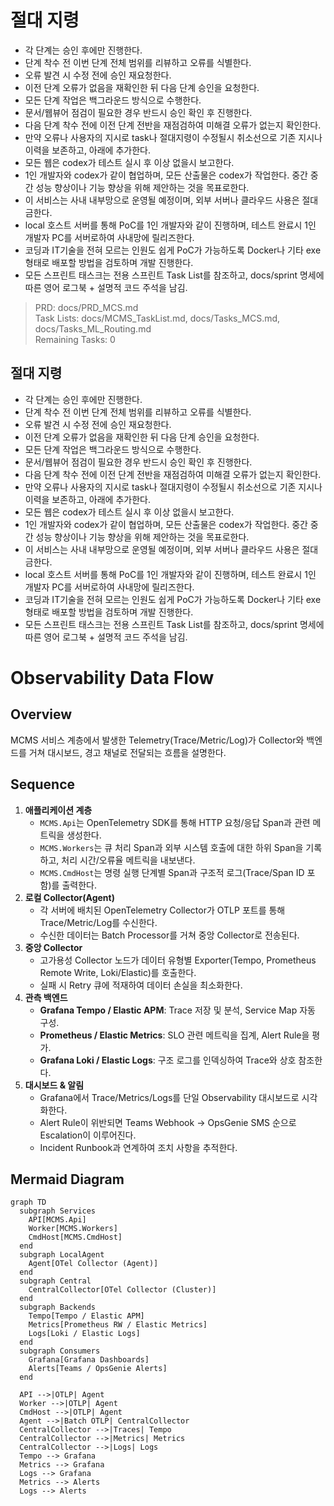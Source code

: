 # 절대 지령
- 각 단계는 승인 후에만 진행한다.
- 단계 착수 전 이번 단계 전체 범위를 리뷰하고 오류를 식별한다.
- 오류 발견 시 수정 전에 승인 재요청한다.
- 이전 단계 오류가 없음을 재확인한 뒤 다음 단계 승인을 요청한다.
- 모든 단계 작업은 백그라운드 방식으로 수행한다.
- 문서/웹뷰어 점검이 필요한 경우 반드시 승인 확인 후 진행한다.
- 다음 단계 착수 전에 이전 단계 전반을 재점검하여 미해결 오류가 없는지 확인한다.
- 만약 오류나 사용자의 지시로 task나 절대지령이 수정될시 취소선으로 기존 지시나 이력을 보존하고, 아래에 추가한다.
- 모든 웹은 codex가 테스트 실시 후 이상 없을시 보고한다.
- 1인 개발자와 codex가 같이 협업하며, 모든 산출물은 codex가 작업한다. 중간 중간 성능 향상이나 기능 향상을 위해 제안하는 것을 목표로한다.
- 이 서비스는 사내 내부망으로 운영될 예정이며, 외부 서버나 클라우드 사용은 절대 금한다.
- local 호스트 서버를 통해 PoC를 1인 개발자와 같이 진행하며, 테스트 완료시 1인 개발자 PC를 서버로하여 사내망에 릴리즈한다.
- 코딩과 IT기술을 전혀 모르는 인원도 쉽게 PoC가 가능하도록 Docker나 기타 exe 형태로 배포할 방법을 검토하며 개발 진행한다.
- 모든 스프린트 태스크는 전용 스프린트 Task List를 참조하고, docs/sprint 명세에 따른 영어 로그북 + 설명적 코드 주석을 남김.

> PRD: docs/PRD_MCS.md  
> Task Lists: docs/MCMS_TaskList.md, docs/Tasks_MCS.md, docs/Tasks_ML_Routing.md  
> Remaining Tasks: 0

## 절대 지령
- 각 단계는 승인 후에만 진행한다.
- 단계 착수 전 이번 단계 전체 범위를 리뷰하고 오류를 식별한다.
- 오류 발견 시 수정 전에 승인 재요청한다.
- 이전 단계 오류가 없음을 재확인한 뒤 다음 단계 승인을 요청한다.
- 모든 단계 작업은 백그라운드 방식으로 수행한다.
- 문서/웹뷰어 점검이 필요한 경우 반드시 승인 확인 후 진행한다.
- 다음 단계 착수 전에 이전 단계 전반을 재점검하여 미해결 오류가 없는지 확인한다.
- 만약 오류나 사용자의 지시로 task나 절대지령이 수정될시 취소선으로 기존 지시나 이력을 보존하고, 아래에 추가한다.
- 모든 웹은 codex가 테스트 실시 후 이상 없을시 보고한다.
- 1인 개발자와 codex가 같이 협업하며, 모든 산출물은 codex가 작업한다. 중간 중간 성능 향상이나 기능 향상을 위해 제안하는 것을 목표로한다.
- 이 서비스는 사내 내부망으로 운영될 예정이며, 외부 서버나 클라우드 사용은 절대 금한다.
- local 호스트 서버를 통해 PoC를 1인 개발자와 같이 진행하며, 테스트 완료시 1인 개발자 PC를 서버로하여 사내망에 릴리즈한다.
- 코딩과 IT기술을 전혀 모르는 인원도 쉽게 PoC가 가능하도록 Docker나 기타 exe 형태로 배포할 방법을 검토하며 개발 진행한다.
- 모든 스프린트 태스크는 전용 스프린트 Task List를 참조하고, docs/sprint 명세에 따른 영어 로그북 + 설명적 코드 주석을 남김.
# Observability Data Flow

## Overview
MCMS 서비스 계층에서 발생한 Telemetry(Trace/Metric/Log)가 Collector와 백엔드를 거쳐 대시보드, 경고 채널로 전달되는 흐름을 설명한다.

## Sequence
1. **애플리케이션 계층**
   - `MCMS.Api`는 OpenTelemetry SDK를 통해 HTTP 요청/응답 Span과 관련 메트릭을 생성한다.
   - `MCMS.Workers`는 큐 처리 Span과 외부 시스템 호출에 대한 하위 Span을 기록하고, 처리 시간/오류율 메트릭을 내보낸다.
   - `MCMS.CmdHost`는 명령 실행 단계별 Span과 구조적 로그(Trace/Span ID 포함)를 출력한다.
2. **로컬 Collector(Agent)**
   - 각 서버에 배치된 OpenTelemetry Collector가 OTLP 포트를 통해 Trace/Metric/Log를 수신한다.
   - 수신한 데이터는 Batch Processor를 거쳐 중앙 Collector로 전송된다.
3. **중앙 Collector**
   - 고가용성 Collector 노드가 데이터 유형별 Exporter(Tempo, Prometheus Remote Write, Loki/Elastic)를 호출한다.
   - 실패 시 Retry 큐에 적재하여 데이터 손실을 최소화한다.
4. **관측 백엔드**
   - **Grafana Tempo / Elastic APM**: Trace 저장 및 분석, Service Map 자동 구성.
   - **Prometheus / Elastic Metrics**: SLO 관련 메트릭을 집계, Alert Rule을 평가.
   - **Grafana Loki / Elastic Logs**: 구조 로그를 인덱싱하여 Trace와 상호 참조한다.
5. **대시보드 & 알림**
   - Grafana에서 Trace/Metrics/Logs를 단일 Observability 대시보드로 시각화한다.
   - Alert Rule이 위반되면 Teams Webhook → OpsGenie SMS 순으로 Escalation이 이루어진다.
   - Incident Runbook과 연계하여 조치 사항을 추적한다.

## Mermaid Diagram
```mermaid
graph TD
  subgraph Services
    API[MCMS.Api]
    Worker[MCMS.Workers]
    CmdHost[MCMS.CmdHost]
  end
  subgraph LocalAgent
    Agent[OTel Collector (Agent)]
  end
  subgraph Central
    CentralCollector[OTel Collector (Cluster)]
  end
  subgraph Backends
    Tempo[Tempo / Elastic APM]
    Metrics[Prometheus RW / Elastic Metrics]
    Logs[Loki / Elastic Logs]
  end
  subgraph Consumers
    Grafana[Grafana Dashboards]
    Alerts[Teams / OpsGenie Alerts]
  end

  API -->|OTLP| Agent
  Worker -->|OTLP| Agent
  CmdHost -->|OTLP| Agent
  Agent -->|Batch OTLP| CentralCollector
  CentralCollector -->|Traces| Tempo
  CentralCollector -->|Metrics| Metrics
  CentralCollector -->|Logs| Logs
  Tempo --> Grafana
  Metrics --> Grafana
  Logs --> Grafana
  Metrics --> Alerts
  Logs --> Alerts
```

